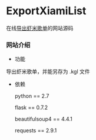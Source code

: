 # ExportXiamiList

在线[导出虾米歌单](xiamilist.applinzi.com)的网站源码

### 网站介绍

- 功能

导出虾米歌单，并能另存为 .kgl 文件

- 依赖

  python == 2.7

  flask == 0.7.2

  beautifulsoup4 == 4.4.1

  requests == 2.9.1
